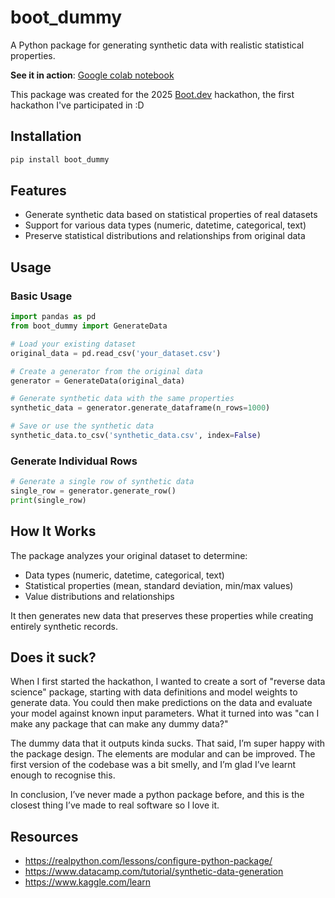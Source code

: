 # boot_dummy

A Python package for generating synthetic data with realistic statistical properties.

**See it in action**: [Google colab notebook](https://colab.research.google.com/drive/1Td8_GPN0ses6Ts99rHyqgdPqcro0CnIx?usp=sharing)

This package was created for the 2025 [Boot.dev](https://www.boot.dev/) hackathon, the first hackathon I've participated in :D
## Installation

```bash
pip install boot_dummy
```

## Features

- Generate synthetic data based on statistical properties of real datasets
- Support for various data types (numeric, datetime, categorical, text)
- Preserve statistical distributions and relationships from original data

## Usage

### Basic Usage

```python
import pandas as pd
from boot_dummy import GenerateData

# Load your existing dataset
original_data = pd.read_csv('your_dataset.csv')

# Create a generator from the original data
generator = GenerateData(original_data)

# Generate synthetic data with the same properties
synthetic_data = generator.generate_dataframe(n_rows=1000)

# Save or use the synthetic data
synthetic_data.to_csv('synthetic_data.csv', index=False)
```

### Generate Individual Rows

```python
# Generate a single row of synthetic data
single_row = generator.generate_row()
print(single_row)
```

## How It Works

The package analyzes your original dataset to determine:
- Data types (numeric, datetime, categorical, text)
- Statistical properties (mean, standard deviation, min/max values)
- Value distributions and relationships

It then generates new data that preserves these properties while creating entirely synthetic records.

## Does it suck?
When I first started the hackathon, I wanted to create a sort of "reverse data science" package, starting with data definitions and model weights to generate data.
You could then make predictions on the data and evaluate your model against known input parameters. What it turned into was "can I make any package that can make any dummy data?"

The dummy data that it outputs kinda sucks. That said, I’m super happy with the package design. The elements are modular and can be improved. The first version of the codebase was a bit smelly, and I’m glad I’ve learnt enough to recognise this.

In conclusion, I’ve never made a python package before, and this is the closest thing I’ve made to real software so I love it.

## Resources
- https://realpython.com/lessons/configure-python-package/
- https://www.datacamp.com/tutorial/synthetic-data-generation
- https://www.kaggle.com/learn
